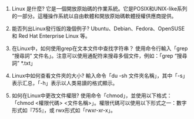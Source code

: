

1. Linux 是什麼? 它是一個開放原始碼的作業系統。它是POSIX和UNIX-like系列的一部分。這種操作系統以自由軟體和開放原始碼軟體授權供應商提供。

2. 能否列出Linux發行版的幾個例子? Ubuntu、Debian、Fedora、OpenSUSE 和 Red Hat Enterprise Linux 等。

3. 在Linux中，如何使用grep在文本文件中查找字符串？ 使用命令行輸入「grep “搜尋詞” 文件名」。注意可以使用通配符来搜尋多個文件，例如：「grep “搜尋詞” *.txt」

4. Linux中如何查看文件夾的大小? 輸入命令「du -sh 文件夾名稱」，其中「-s」表示汇总，「-h」表示以人类易讀的格式顯示。

5. 如何在Linux中更改文件權限? 使用命令「chmod」，並使用以下格式：「chmod <權限代碼> <文件名稱>」。權限代碼可以使用以下形式之一：數字形式如『755』，或 rwx形式如「rwxr-xr-x」。